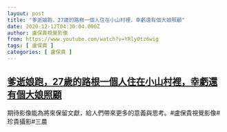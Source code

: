 ```yaml
---
layout: post
title: "爹逝娘跑，27歲的路根一個人住在小山村裡，幸虧還有個大娘照顧"
date: 2020-12-12T04:30:04.000Z
author: 盧保貴視覺影像
from: https://www.youtube.com/watch?v=YRly0tz6wig
tags: [ 盧保貴 ]
categories: [ 盧保貴 ]
---
```

<!--1607747404000-->
[爹逝娘跑，27歲的路根一個人住在小山村裡，幸虧還有個大娘照顧](https://www.youtube.com/watch?v=YRly0tz6wig)
------

<div>
期待影像能為將來保留文獻，給人們帶來更多的意義與思考。#盧保貴視覺影像#珍貴攝影#三農
</div>
